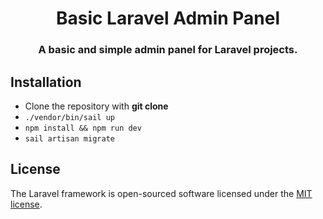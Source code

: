 <h1 align="center">Basic Laravel Admin Panel</h1>
<h3 align="center">A basic and simple admin panel for Laravel projects.</h3>

## Installation
- Clone the repository with __git clone__
- `./vendor/bin/sail up`
- `npm install && npm run dev`
- `sail artisan migrate`

## License

The Laravel framework is open-sourced software licensed under the [MIT license](https://opensource.org/licenses/MIT).